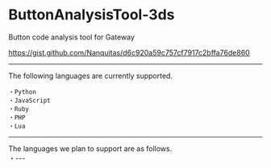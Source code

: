 # ButtonAnalysisTool-3ds
Button code analysis tool for Gateway

https://gist.github.com/Nanquitas/d6c920a59c757cf7917c2bffa76de860

---

The following languages are currently supported.
```
・Python  
・JavaScript  
・Ruby
・PHP
・Lua  
```
---
The languages we plan to support are as follows.  
・---
